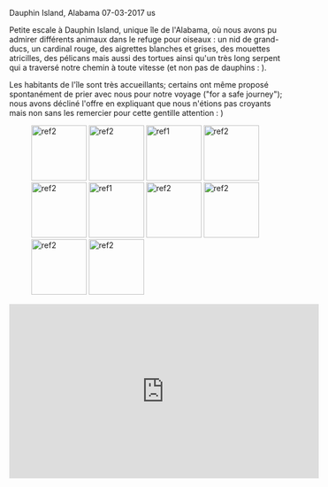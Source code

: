 Dauphin Island, Alabama
07-03-2017
us

Petite escale à Dauphin Island, unique île de l'Alabama, où nous avons pu admirer différents animaux dans le refuge pour oiseaux : un nid de grand-ducs, un cardinal rouge, des aigrettes blanches et grises, des mouettes atricilles, des pélicans mais aussi des tortues ainsi qu'un très long serpent qui a traversé notre chemin à toute vitesse (et non pas de dauphins : ).

Les habitants de l'île sont très accueillants; certains ont même proposé spontanément de prier avec nous pour notre voyage ("for a safe journey"); nous avons décliné l'offre en expliquant que nous n'étions pas croyants mais non sans les remercier pour cette gentille attention : ) 

<figure>
  <img src='{{ imgThumb "1.jpg"}}' data-image-opened='{{img "1.jpg" }}' class="image" alt="ref2" style="width:100px"/>
  <img src='{{ imgThumb "2.jpg"}}' data-image-opened='{{img "2.jpg" }}' class="image" alt="ref2" style="width:100px"/>
  <img src='{{ imgThumb "3.jpg"}}' data-image-opened='{{img "3.jpg" }}' class="image" alt="ref1" style="width:100px"/>
  <img src='{{ imgThumb "4.jpg"}}' data-image-opened='{{img "4.jpg" }}' class="image" alt="ref2" style="width:100px"/>
  <img src='{{ imgThumb "5.jpg"}}' data-image-opened='{{img "5.jpg" }}' class="image" alt="ref2" style="width:100px"/>
  <img src='{{ imgThumb "6.jpg"}}' data-image-opened='{{img "6.jpg" }}' class="image" alt="ref1" style="width:100px"/>
  <img src='{{ imgThumb "7.jpg"}}' data-image-opened='{{img "7.jpg" }}' class="image" alt="ref2" style="width:100px"/>
  <img src='{{ imgThumb "8.jpg"}}' data-image-opened='{{img "8.jpg" }}' class="image" alt="ref2" style="width:100px"/>
  <img src='{{ imgThumb "9.jpg"}}' data-image-opened='{{img "9.jpg" }}' class="image" alt="ref2" style="width:100px"/>
  <img src='{{ imgThumb "10.jpg"}}' data-image-opened='{{img "10.jpg" }}' class="image" alt="ref2" style="height:100px"/>
</figure>

<div style="text-align: center;">
  <iframe width="560" height="315" src="https://www.youtube.com/embed/_Z9ak9dNQ1s" frameborder="0" allowfullscreen></iframe>
</div>
